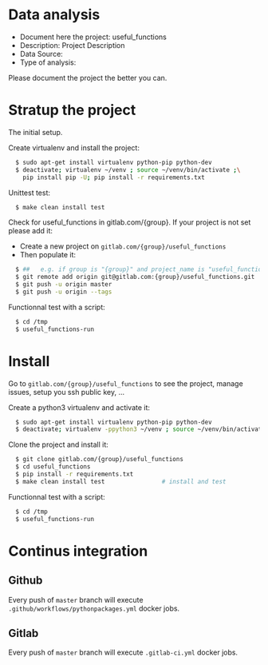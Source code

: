 # Data analysis
- Document here the project: useful_functions
- Description: Project Description
- Data Source:
- Type of analysis:

Please document the project the better you can.

# Stratup the project

The initial setup.

Create virtualenv and install the project:
```bash
  $ sudo apt-get install virtualenv python-pip python-dev
  $ deactivate; virtualenv ~/venv ; source ~/venv/bin/activate ;\
    pip install pip -U; pip install -r requirements.txt
```

Unittest test:
```bash
  $ make clean install test
```

Check for useful_functions in gitlab.com/{group}.
If your project is not set please add it:

- Create a new project on `gitlab.com/{group}/useful_functions`
- Then populate it:

```bash
  $ ##   e.g. if group is "{group}" and project_name is "useful_functions"
  $ git remote add origin git@gitlab.com:{group}/useful_functions.git
  $ git push -u origin master
  $ git push -u origin --tags
```

Functionnal test with a script:
```bash
  $ cd /tmp
  $ useful_functions-run
```
# Install
Go to `gitlab.com/{group}/useful_functions` to see the project, manage issues,
setup you ssh public key, ...

Create a python3 virtualenv and activate it:
```bash
  $ sudo apt-get install virtualenv python-pip python-dev
  $ deactivate; virtualenv -ppython3 ~/venv ; source ~/venv/bin/activate
```

Clone the project and install it:
```bash
  $ git clone gitlab.com/{group}/useful_functions
  $ cd useful_functions
  $ pip install -r requirements.txt
  $ make clean install test                # install and test
```
Functionnal test with a script:
```bash
  $ cd /tmp
  $ useful_functions-run
``` 

# Continus integration
## Github 
Every push of `master` branch will execute `.github/workflows/pythonpackages.yml` docker jobs.
## Gitlab
Every push of `master` branch will execute `.gitlab-ci.yml` docker jobs.
